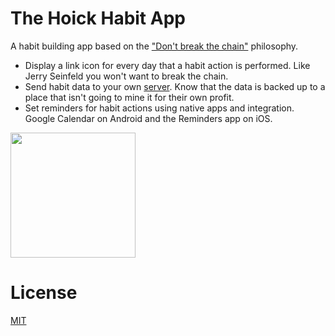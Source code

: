 # The Hoick Habit App
A habit building app based on the ["Don't break the chain"](http://lifehacker.com/281626/jerry-seinfelds-productivity-secret) philosophy.

* Display a link icon for every day that a habit action is performed. Like Jerry Seinfeld you won't want to break the chain.
* Send habit data to your own [server](https://github.com/asommer70/thehoick-habit-server). Know that the data is backed up to a place that isn't going to mine it for their own profit.
* Set reminders for habit actions using native apps and integration. Google Calendar on Android and the Reminders app on iOS.


<img src="https://raw.githubusercontent.com/asommer70/thehoick-habit-app/gh-pages/src/assets/img/nexus5x.png" width="200"/>


# License

[MIT](https://github.com/asommer70/thehoick-habit-app/blob/master/LICENSE)
